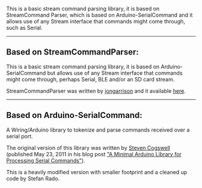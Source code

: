 
This is a basic stream command parsing library, it is based on StreamCommand Parser, which is based on Arduino-SerialCommand and it allows use of any Stream interface that commands might come through, such as Serial.

----------------------------------------
Based on StreamCommandParser:
----------------------------------------
This is a basic stream command parsing library, it is based on Arduino-SerialCommand but allows use of any Stream interface that commands might come through, perhaps Serial, BLE and/or an SD card stream.

StreamCommandParser was written by [jongarrison](https://github.com/jongarrison) and it available [here](https://github.com/jongarrison/StreamCommandParser).

----------------------------------------
Based on Arduino-SerialCommand:
----------------------------------------
A Wiring/Arduino library to tokenize and parse commands received over a serial port. 

The original version of this library was written by [Steven Cogswell](http://husks.wordpress.com) (published May 23, 2011 in his blog post ["A Minimal Arduino Library for Processing Serial Commands"](http://husks.wordpress.com/2011/05/23/a-minimal-arduino-library-for-processing-serial-commands/)).

This is a heavily modified version with smaller footprint and a cleaned up code by Stefan Rado.

